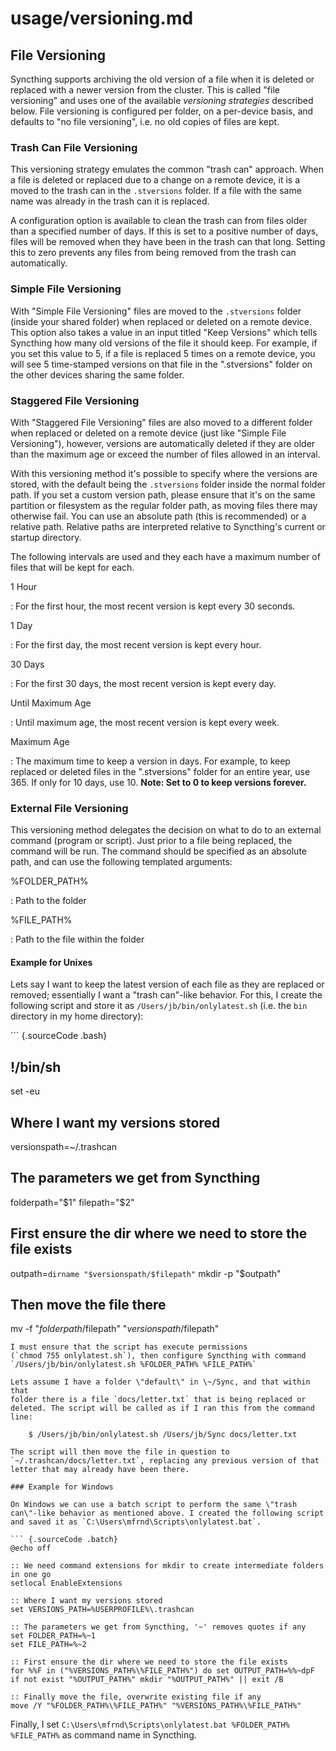 # usage/versioning.md

## File Versioning <a id="versioning"></a>

Syncthing supports archiving the old version of a file when it is deleted or replaced with a newer version from the cluster. This is called \"file versioning\" and uses one of the available _versioning strategies_ described below. File versioning is configured per folder, on a per-device basis, and defaults to \"no file versioning\", i.e. no old copies of files are kept.

### Trash Can File Versioning

This versioning strategy emulates the common \"trash can\" approach. When a file is deleted or replaced due to a change on a remote device, it is a moved to the trash can in the `.stversions` folder. If a file with the same name was already in the trash can it is replaced.

A configuration option is available to clean the trash can from files older than a specified number of days. If this is set to a positive number of days, files will be removed when they have been in the trash can that long. Setting this to zero prevents any files from being removed from the trash can automatically.

### Simple File Versioning

With \"Simple File Versioning\" files are moved to the `.stversions` folder \(inside your shared folder\) when replaced or deleted on a remote device. This option also takes a value in an input titled \"Keep Versions\" which tells Syncthing how many old versions of the file it should keep. For example, if you set this value to 5, if a file is replaced 5 times on a remote device, you will see 5 time-stamped versions on that file in the \".stversions\" folder on the other devices sharing the same folder.

### Staggered File Versioning

With \"Staggered File Versioning\" files are also moved to a different folder when replaced or deleted on a remote device \(just like \"Simple File Versioning\"\), however, versions are automatically deleted if they are older than the maximum age or exceed the number of files allowed in an interval.

With this versioning method it\'s possible to specify where the versions are stored, with the default being the `.stversions` folder inside the normal folder path. If you set a custom version path, please ensure that it\'s on the same partition or filesystem as the regular folder path, as moving files there may otherwise fail. You can use an absolute path \(this is recommended\) or a relative path. Relative paths are interpreted relative to Syncthing\'s current or startup directory.

The following intervals are used and they each have a maximum number of files that will be kept for each.

1 Hour

: For the first hour, the most recent version is kept every 30 seconds.

1 Day

: For the first day, the most recent version is kept every hour.

30 Days

: For the first 30 days, the most recent version is kept every day.

Until Maximum Age

: Until maximum age, the most recent version is kept every week.

Maximum Age

: The maximum time to keep a version in days. For example, to keep replaced or deleted files in the \".stversions\" folder for an entire year, use 365. If only for 10 days, use 10. **Note: Set to 0 to keep versions forever.**

### External File Versioning

This versioning method delegates the decision on what to do to an external command \(program or script\). Just prior to a file being replaced, the command will be run. The command should be specified as an absolute path, and can use the following templated arguments:

%FOLDER\_PATH%

: Path to the folder

%FILE\_PATH%

: Path to the file within the folder

#### Example for Unixes

Lets say I want to keep the latest version of each file as they are replaced or removed; essentially I want a \"trash can\"-like behavior. For this, I create the following script and store it as `/Users/jb/bin/onlylatest.sh` \(i.e. the `bin` directory in my home directory\):

\`\`\` {.sourceCode .bash}

## !/bin/sh

set -eu

## Where I want my versions stored

versionspath=~/.trashcan

## The parameters we get from Syncthing

folderpath="$1" filepath="$2"

## First ensure the dir where we need to store the file exists

outpath=`dirname "$versionspath/$filepath"` mkdir -p "$outpath"

## Then move the file there

mv -f "$folderpath/$filepath" "$versionspath/$filepath"

```text
I must ensure that the script has execute permissions
(`chmod 755 onlylatest.sh`), then configure Syncthing with command
`/Users/jb/bin/onlylatest.sh %FOLDER_PATH% %FILE_PATH%`

Lets assume I have a folder \"default\" in \~/Sync, and that within that
folder there is a file `docs/letter.txt` that is being replaced or
deleted. The script will be called as if I ran this from the command
line:

    $ /Users/jb/bin/onlylatest.sh /Users/jb/Sync docs/letter.txt

The script will then move the file in question to
`~/.trashcan/docs/letter.txt`, replacing any previous version of that
letter that may already have been there.

### Example for Windows

On Windows we can use a batch script to perform the same \"trash
can\"-like behavior as mentioned above. I created the following script
and saved it as `C:\Users\mfrnd\Scripts\onlylatest.bat`.

``` {.sourceCode .batch}
@echo off

:: We need command extensions for mkdir to create intermediate folders in one go
setlocal EnableExtensions

:: Where I want my versions stored
set VERSIONS_PATH=%USERPROFILE%\.trashcan

:: The parameters we get from Syncthing, '~' removes quotes if any
set FOLDER_PATH=%~1
set FILE_PATH=%~2

:: First ensure the dir where we need to store the file exists
for %%F in ("%VERSIONS_PATH%\%FILE_PATH%") do set OUTPUT_PATH=%%~dpF
if not exist "%OUTPUT_PATH%" mkdir "%OUTPUT_PATH%" || exit /B

:: Finally move the file, overwrite existing file if any
move /Y "%FOLDER_PATH%\%FILE_PATH%" "%VERSIONS_PATH%\%FILE_PATH%"
```

Finally, I set `C:\Users\mfrnd\Scripts\onlylatest.bat %FOLDER_PATH% %FILE_PATH%` as command name in Syncthing.


